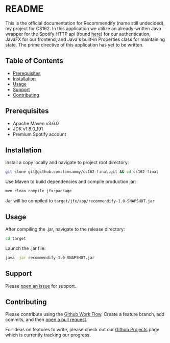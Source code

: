 # README

This is the official documentation for Recommendify (name still undecided), my project for CS162. In this application we utilize an already-written Java wrapper for the Spotify HTTP api (found [here](https://github.com/thelinmichael/spotify-web-api-java)) for our authentication, JavaFX for our frontend, and Java's built-in Properties class for maintaining state. The prime directive of this application has yet to be written.

## Table of Contents

- [Prerequisites](#prerequisites)
- [Installation](#installation)
- [Usage](#usage)
- [Support](#support)
- [Contributing](#contributing)

## Prerequisites

- Apache Maven v3.6.0
- JDK v1.8.0_191
- Premium Spotify account

## Installation

Install a copy locally and navigate to project root directory:
```sh
git clone git@github.com:limsammy/cs162-final.git && cd cs162-final
```

Use Maven to build dependencies and compile production jar:
```sh
mvn clean compile jfx:package
```

Jar will be compiled to `target/jfx/app/recommendify-1.0-SNAPSHOT.jar`

## Usage

After compiling the .jar, navigate to the release directory:
```sh
cd target
```

Launch the .jar file:
```sh
java -jar recommendify-1.0-SNAPSHOT.jar
```

## Support

Please [open an issue](https://github.com/limsammy/cs162-final/issues) for support.

## Contributing

Please contribute using the [Github Work Flow](https://guides.github.com/introduction/flow/). Create a feature branch, add commits, and then [open a pull request](https://github.com/limsammy/cs162-final/compare/).

For ideas on features to write, please check out our [Github Projects](https://github.com/limsammy/cs162-final/projects/1) page which is currently tracking our progress.
